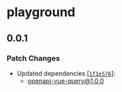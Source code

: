 # playground

## 0.0.1

### Patch Changes

- Updated dependencies [[`1f1e576`](https://github.com/hirotaka/openapi-typescript-vue/commit/1f1e57658d99cfab6051e7d2068a0c1069a78a7f)]:
  - openapi-vue-query@1.0.0
